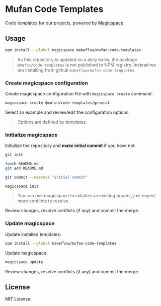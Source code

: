 # Mufan Code Templates

Code templates for our projects, powered by [Magicspace](https://github.com/makeflow/magicspace).

## Usage

```bash
npm install --global magicspace makeflow/mufan-code-templates
```

> As this repository is updated on a daily basis, the package `@mufan/code-templates` is not published to NPM registry. Instead we are installing from github `makeflow/mufan-code-templates`.

### Create magicspace configuration

Create magicspace configuration file with `magicspace create` command.

```bash
magicspace create @mufan/code-templates/general
```

Select an example and review/edit the configuration options.

> Options are defined by templates.

### Initialize magicspace

Initialize the repository and **make initial commit** if you have not:

```bash
git init

touch README.md
git add README.md

git commit --message "Initial commit"
```

```bash
magicspace init
```

> You can use magicspace to initialize an existing project, just expect more conflicts to resolve.

Review changes, resolve conflicts (if any) and commit the merge.

### Update magicspace

Update installed templates:

```bash
npm install --global makeflow/mufan-code-templates
```

Update magicspace:

```bash
magicspace update
```

Review changes, resolve conflicts (if any) and commit the merge.

## License

MIT License.
